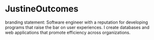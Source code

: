 # JustineOutcomes

branding statement:
Software engineer with a reputation
for developing programs that raise
the bar on user experiences. I create
databases and web applications that
promote efficiency across
organizations.


